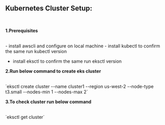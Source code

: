 ## Kubernetes Cluster Setup:

<br>

**1.Prerequisites**

<br>
- install awscli and configure on local machine
- install kubectl 
to confirm the same run kubectl version

- install eksctl 
to confirm the same run eksctl version


**2.Run below command to create eks cluster**

<br>
`eksctl create cluster --name cluster1 --region us-west-2 --node-type t3.small --nodes-min 1 --nodes-max 2`


**3.To check cluster run below command**

<br>
`eksctl get cluster`

